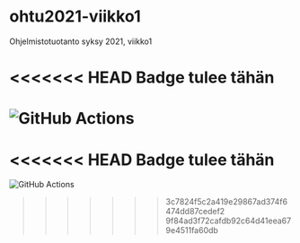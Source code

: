 # ohtu2021-viikko1
Ohjelmistotuotanto syksy 2021, viikko1

<<<<<<< HEAD
Badge tulee tähän
=======
![GitHub Actions](https://github.com/shlevanto/ohtu2021-viikko1/workflows/CI/badge.svg)
=======
<<<<<<< HEAD
Badge tulee tähän
=======
![GitHub Actions](https://github.com/shlevanto/ohtu2021-viikko1/workflows/CI/badge.svg)

>>>>>>> 3c7824f5c2a419e29867ad374f6474dd87cedef2
>>>>>>> 9f84ad3f72cafdb92c64d41eea679e4511fa60db
